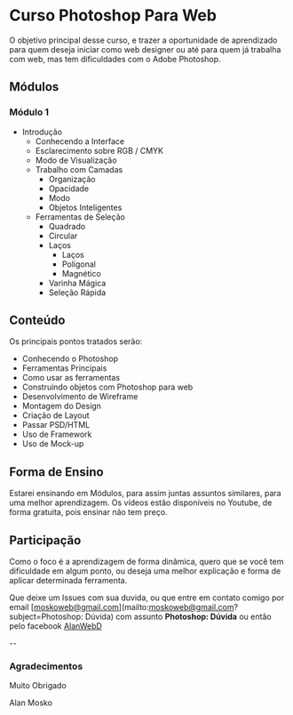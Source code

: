 # Curso Photoshop Para Web


O objetivo principal desse curso, e trazer a oportunidade de aprendizado para quem deseja iniciar como web designer ou até para quem já trabalha com web, mas tem dificuldades com o Adobe Photoshop.

## Módulos

### Módulo 1

- Introdução
  - Conhecendo a Interface
  - Esclarecimento sobre RGB / CMYK
  - Modo de Visualização
  - Trabalho com Camadas
    - Organização
    - Opacidade
    - Modo
    - Objetos Inteligentes
  - Ferramentas de Seleção
    - Quadrado
    - Circular
    - Laços
      - Laços
      - Poligonal
      - Magnético
    - Varinha Mágica
    - Seleção Rápida

## Conteúdo

Os principais pontos tratados serão:

- Conhecendo o Photoshop
- Ferramentas Principais
- Como usar as ferramentas
- Construindo objetos com Photoshop para web
- Desenvolvimento de Wireframe
- Montagem do Design
- Criação de Layout
- Passar PSD/HTML
- Uso de Framework
- Uso de Mock-up

## Forma de Ensino

Estarei ensinando em Módulos, para assim juntas assuntos similares, para uma melhor aprendizagem.
Os vídeos estão disponíveis no Youtube, de forma gratuita, pois ensinar não tem preço.

## Participação

Como o foco é a aprendizagem de forma dinâmica, quero que se você tem dificuldade em algum ponto, ou deseja uma melhor explicação e forma de aplicar determinada ferramenta.

Que deixe um Issues com sua duvida, ou que entre em contato comigo por email [moskoweb@gmail.com](mailto:moskoweb@gmail.com?subject=Photoshop: Dúvida) com assunto **Photoshop: Dúvida** ou então pelo facebook [AlanWebD](http://fb.com/alanwebd)

--

### Agradecimentos

Muito Obrigado

Alan Mosko
